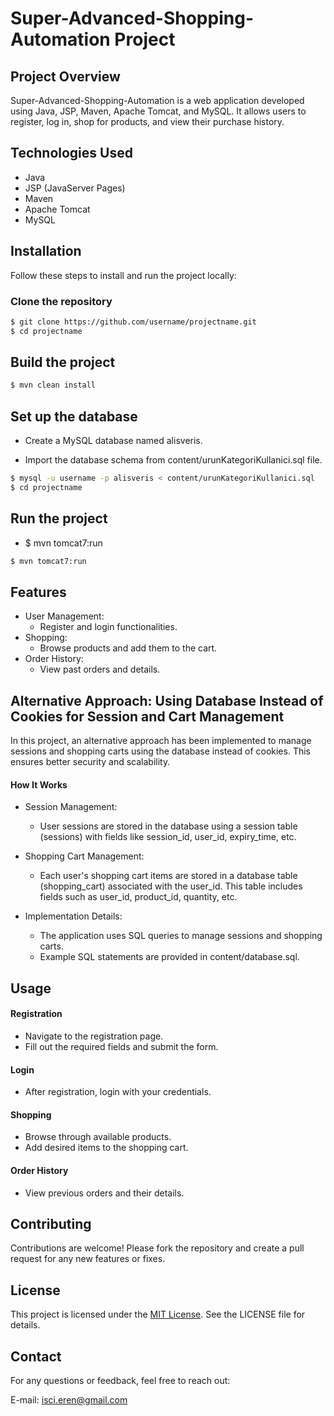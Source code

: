 # Super-Advanced-Shopping-Automation Project

## Project Overview

Super-Advanced-Shopping-Automation is a web application developed using Java, JSP, Maven, Apache Tomcat, and MySQL. It allows users to register, log in, shop for products, and view their purchase history.

## Technologies Used

- Java
- JSP (JavaServer Pages)
- Maven
- Apache Tomcat
- MySQL

## Installation

Follow these steps to install and run the project locally:

### Clone the repository

```bash
$ git clone https://github.com/username/projectname.git
$ cd projectname
```

## Build the project

```bash
$ mvn clean install
```

## Set up the database

- Create a MySQL database named alisveris.

- Import the database schema from content/urunKategoriKullanici.sql file.

```bash
$ mysql -u username -p alisveris < content/urunKategoriKullanici.sql
$ cd projectname
```

## Run the project

- $ mvn tomcat7:run

```bash
$ mvn tomcat7:run
```

## Features

- User Management:
  - Register and login functionalities.
- Shopping:
  - Browse products and add them to the cart.
- Order History:
  - View past orders and details.

## Alternative Approach: Using Database Instead of Cookies for Session and Cart Management

In this project, an alternative approach has been implemented to manage sessions and shopping carts using the database instead of cookies. This ensures better security and scalability.

#### How It Works

- Session Management:

  - User sessions are stored in the database using a session table (sessions) with fields like session_id, user_id, expiry_time, etc.

- Shopping Cart Management:

  - Each user's shopping cart items are stored in a database table (shopping_cart) associated with the user_id. This table includes fields such as user_id, product_id, quantity, etc.

- Implementation Details:
  - The application uses SQL queries to manage sessions and shopping carts.
  - Example SQL statements are provided in content/database.sql.

## Usage

#### Registration

- Navigate to the registration page.
- Fill out the required fields and submit the form.

#### Login

- After registration, login with your credentials.

#### Shopping

- Browse through available products.
- Add desired items to the shopping cart.

#### Order History

- View previous orders and their details.

## Contributing

Contributions are welcome! Please fork the repository and create a pull request for any new features or fixes.

## License

This project is licensed under the [MIT License](./LICENSE). See the LICENSE file for details.

## Contact

For any questions or feedback, feel free to reach out:

E-mail: isci.eren@gmail.com
